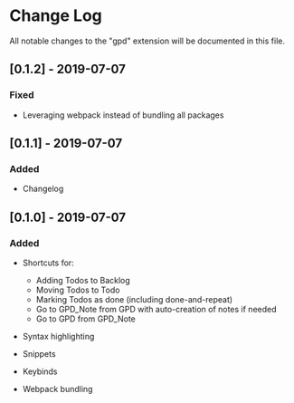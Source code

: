 # Change Log

All notable changes to the "gpd" extension will be documented in this file.

## [0.1.2] - 2019-07-07

### Fixed

- Leveraging webpack instead of bundling all packages

## [0.1.1] - 2019-07-07

### Added

- Changelog

## [0.1.0] - 2019-07-07

### Added

- Shortcuts for:
  - Adding Todos to Backlog
  - Moving Todos to Todo
  - Marking Todos as done (including done-and-repeat)
  - Go to GPD_Note from GPD with auto-creation of notes if needed
  - Go to GPD from GPD_Note

- Syntax highlighting
- Snippets
- Keybinds
- Webpack bundling
